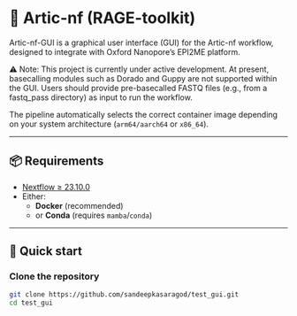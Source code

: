 # 🧬 Artic-nf (RAGE-toolkit)

Artic-nf-GUI is a graphical user interface (GUI) for the Artic-nf workflow, designed to integrate with Oxford Nanopore’s EPI2ME platform.

⚠️ Note: This project is currently under active development. At present, basecalling modules such as Dorado and Guppy are not supported within the GUI. Users should provide pre-basecalled FASTQ files (e.g., from a fastq_pass directory) as input to run the workflow.

The pipeline automatically selects the correct container image depending on your system architecture (`arm64/aarch64` or `x86_64`).  

---

## 📦 Requirements

- [Nextflow ≥ 23.10.0](https://www.nextflow.io/)  
- Either:
  - **Docker** (recommended)  
  - or **Conda** (requires `mamba`/`conda`)  

---

## 🚀 Quick start

### Clone the repository

```bash
git clone https://github.com/sandeepkasaragod/test_gui.git
cd test_gui

